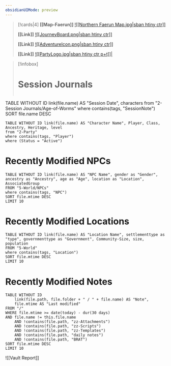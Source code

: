 ```yaml
---
obsidianUIMode: preview
---
```



> [!cards|4]
> **[[Map-Faerun]]**
> [![[Northern Faerun Map.jpg\|sban htiny ctr]]](Lampoteuo)
> 
> **[[Link]]**
> [![[JourneyBoard.png\|sban htiny ctr]]](Journey%20Board)
>
> **[[Link]]**
> [![[AdventureIcon.png\|sban htiny ctr]]](Lampoteuo)
> 
> **[[Link]]**
> [![[PartyLogo.jpg\|sban htiny ctr p+t]]|](Party%201%2FExample%20Party%201)


> [!infobox]
> # Session Journals
> ```dataview
TABLE WITHOUT ID link(file.name) AS "Session Date", characters
from "2-Session Journals/Age-of-Worms"
where contains(tags, "SessionNote")
SORT file.name DESC

```dataview  
TABLE WITHOUT ID link(file.name) AS "Character Name", Player, Class, Ancestry, Heritage, level  
from "2-Party"  
where contains(tags, "Player")
where (Status = "Active")  
```

# Recently Modified NPCs

```dataview  
TABLE WITHOUT ID link(file.name) AS "NPC Name", gender as "Gender", ancestry as "Ancestry", age as "Age", location as "Location", AssociatedGroup  
FROM "5-World/NPCs"
where contains(tags, "NPC") 
SORT file.mtime DESC
LIMIT 10
```

# Recently Modified Locations

```dataview  
TABLE WITHOUT ID link(file.name) AS "Location Name", settlementtype as "type", governmenttype as "Government", Community-Size, size, population  
FROM "5-World"
where contains(tags, "Location")  
SORT file.mtime DESC
LIMIT 10
```


# Recently Modified Notes
```dataview
TABLE WITHOUT ID
    link(file.path, file.folder + " / " + file.name) AS "Note",
    file.mtime AS "Last modified"
FROM "/"
WHERE file.mtime >= date(today) - dur(30 days)
AND file.name != this.file.name
    AND !contains(file.path, "zz-Attachments")
    AND !contains(file.path, "zz-Scripts")
    AND !contains(file.path, "zz-Templates")
    AND !contains(file.path, "daily notes")
    AND !contains(file.path, "BRAT")
SORT file.mtime DESC
LIMIT 10
```

![[Vault Report]]


